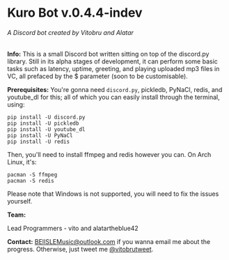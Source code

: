 # Kuro Bot v.0.4.4-indev

###### A Discord bot created by Vitobru and Alatar

**Info:** This is a small Discord bot written sitting on top of the discord.py library. Still in its alpha stages of development, it can perform some basic tasks such as latency, uptime, greeting, and playing uploaded mp3 files in VC, all prefaced by the $ parameter (soon to be customisable).

**Prerequisites:** You're gonna need `discord.py`, pickledb, PyNaCl, redis, and youtube_dl for this; all of which you can easily install through the terminal, using:
```
pip install -U discord.py
pip install -U pickledb
pip install -U youtube_dl
pip install -U PyNaCl
pip install -U redis
```

Then, you'll need to install ffmpeg and redis however you can.
On Arch Linux, it's:
```
pacman -S ffmpeg
pacman -S redis
```

Please note that Windows is not supported, you will need to fix the issues yourself.

**Team:**

Lead Programmers - vito and alatartheblue42



**Contact:** [BElISLEMusic@outlook.com](mailto:BElISLEMusic@outlook.com) if you wanna email me about the progress. Otherwise, just tweet me [@vitobrutweet](https://twitter.com/vitobrutweet/).
